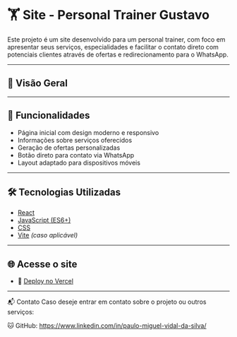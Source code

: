 # 🏋️ Site - Personal Trainer Gustavo

Este projeto é um site desenvolvido para um personal trainer, com foco em apresentar seus serviços, especialidades e facilitar o contato direto com potenciais clientes através de ofertas e redirecionamento para o WhatsApp.

---

## 📸 Visão Geral

---

## 🚀 Funcionalidades

- Página inicial com design moderno e responsivo
- Informações sobre serviços oferecidos
- Geração de ofertas personalizadas
- Botão direto para contato via WhatsApp
- Layout adaptado para dispositivos móveis

---

## 🛠️ Tecnologias Utilizadas

- [React](https://reactjs.org/)
- [JavaScript (ES6+)](https://developer.mozilla.org/pt-BR/docs/Web/JavaScript)
- [CSS](https://developer.mozilla.org/pt-BR/docs/Web/CSS)
- [Vite](https://vitejs.dev/) *(caso aplicável)*

---

## 🌐 Acesse o site

- 🔗 [Deploy no Vercel](https://personal-gustavo-three.vercel.app/)

---

📬 Contato
Caso deseje entrar em contato sobre o projeto ou outros serviços:

🐱 GitHub: https://www.linkedin.com/in/paulo-miguel-vidal-da-silva/

